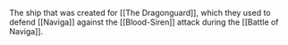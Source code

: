 The ship that was created for [[The Dragonguard]], which they used to defend [[Naviga]] against the [[Blood-Siren]] attack during the [[Battle of Naviga]].